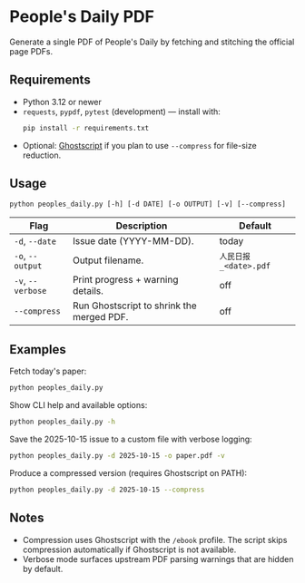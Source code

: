 # People's Daily PDF

Generate a single PDF of People's Daily by fetching and stitching the official page PDFs.

## Requirements

- Python 3.12 or newer
- `requests`, `pypdf`, `pytest` (development) — install with:
  ```bash
  pip install -r requirements.txt
  ```
- Optional: [Ghostscript](https://ghostscript.com/) if you plan to use `--compress` for file-size reduction.

## Usage

```
python peoples_daily.py [-h] [-d DATE] [-o OUTPUT] [-v] [--compress]
```

| Flag | Description | Default |
| ---- | ----------- | ------- |
| `-d`, `--date` | Issue date (YYYY-MM-DD). | today |
| `-o`, `--output` | Output filename. | `人民日报_<date>.pdf` |
| `-v`, `--verbose` | Print progress + warning details. | off |
| `--compress` | Run Ghostscript to shrink the merged PDF. | off |

## Examples

Fetch today's paper:

```bash
python peoples_daily.py
```

Show CLI help and available options:

```bash
python peoples_daily.py -h
```

Save the 2025-10-15 issue to a custom file with verbose logging:

```bash
python peoples_daily.py -d 2025-10-15 -o paper.pdf -v
```

Produce a compressed version (requires Ghostscript on PATH):

```bash
python peoples_daily.py -d 2025-10-15 --compress
```

## Notes

- Compression uses Ghostscript with the `/ebook` profile. The script skips compression automatically if Ghostscript is not available.
- Verbose mode surfaces upstream PDF parsing warnings that are hidden by default.
